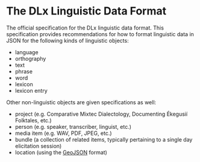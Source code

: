 # The DLx Linguistic Data Format
The official specification for the DLx linguistic data format. This specification provides recommendations for how to format linguistic data in JSON for the following kinds of linguistic objects:

* language
* orthography
* text
* phrase
* word
* lexicon
* lexicon entry

Other non-linguistic objects are given specifications as well:

* project (e.g. Comparative Mixtec Dialectology, Documenting Ékegusií Folktales, etc.)
* person (e.g. speaker, transcriber, linguist, etc.)
* media item (e.g. WAV, PDF, JPEG, etc.)
* bundle (a collection of related items, typically pertaining to a single day elicitation session)
* location (using the [GeoJSON](http://geojson.org/) format)

